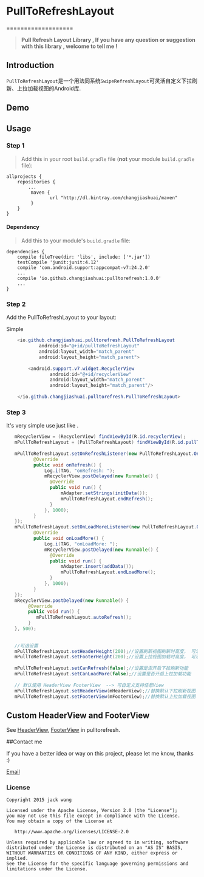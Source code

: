 # PullToRefreshLayout
===================

> **Pull Refresh Layout Library , If you have any question or suggestion  with this library , welcome to tell me !**

## Introduction
`PullToRefreshLayout`是一个用法同系统`SwipeRefreshLayout`可灵活自定义下拉刷新、上拉加载视图的Android库.


## Demo
<!--![avi](screenshots/avi.gif)-->

## Usage

### Step 1

>Add this in your root `build.gradle` file (**not** your module `build.gradle` file):

``` Gradle
allprojects {
	repositories {
		...
		 maven {
                url "http://dl.bintray.com/changjiashuai/maven"
         }
	}
}
```

#### Dependency

>Add this to your module's `build.gradle` file:

```Gradle
dependencies {
    compile fileTree(dir: 'libs', include: ['*.jar'])
    testCompile 'junit:junit:4.12'
    compile 'com.android.support:appcompat-v7:24.2.0'
    ...
    compile 'io.github.changjiashuai:pulltorefresh:1.0.0'
    ...
}
```


### Step 2

Add the PullToRefreshLayout to your layout:

Simple 

```java
    <io.github.changjiashuai.pulltorefresh.PullToRefreshLayout
            android:id="@+id/pullToRefreshLayout"
            android:layout_width="match_parent"
            android:layout_height="match_parent">
            
        <android.support.v7.widget.RecyclerView
                android:id="@+id/recyclerView"
                android:layout_width="match_parent"
                android:layout_height="match_parent"/>
                
    </io.github.changjiashuai.pulltorefresh.PullToRefreshLayout>
```

### Step 3

It's very simple use just like .
```java
   mRecyclerView = (RecyclerView) findViewById(R.id.recyclerView);
   mPullToRefreshLayout = (PullToRefreshLayout) findViewById(R.id.pullToRefreshLayout);
   
   mPullToRefreshLayout.setOnRefreshListener(new PullToRefreshLayout.OnRefreshListener() {
          @Override
          public void onRefresh() {
              Log.i(TAG, "onRefresh: ");
              mRecyclerView.postDelayed(new Runnable() {
                @Override
                public void run() {
                    mAdapter.setStrings(initData());
                    mPullToRefreshLayout.endRefresh();
                }
              }, 1000);
          }
   });
   mPullToRefreshLayout.setOnLoadMoreListener(new PullToRefreshLayout.OnLoadMoreListener() {
          @Override
          public void onLoadMore() {
              Log.i(TAG, "onLoadMore: ");
              mRecyclerView.postDelayed(new Runnable() {
                @Override
                public void run() {
                    mAdapter.insert(addData());
                    mPullToRefreshLayout.endLoadMore();
                }
              }, 1000);
          }
   });
   mRecyclerView.postDelayed(new Runnable() {
        @Override
        public void run() {
           mPullToRefreshLayout.autoRefresh();
        }
   }, 500);
   
   
   //可选设置
   mPullToRefreshLayout.setHeaderHeight(200);//设置刷新视图刷新时高度， 可滑动高度是这个的2倍
   mPullToRefreshLayout.setFooterHeight(200);//设置上拉视图加载时高度， 可滑动高度是这个的2倍
        
   mPullToRefreshLayout.setCanRefresh(false);//设置是否开启下拉刷新功能
   mPullToRefreshLayout.setCanLoadMore(false);//设置是否开启上拉加载功能
   
   // 默认使用 HeaderView FooterView  --> 可自定义支持任意View
   mPullToRefreshLayout.setHeaderView(mHeaderView);//替换默认下拉刷新视图
   mPullToRefreshLayout.setFooterView(mFooterView);//替换默认上拉加载视图
```

## Custom HeaderView and FooterView

See [HeaderView](https://github.com/changjiashuai/PullToRefreshLayout/tree/master/pulltorefresh/src/main/java/io/github/changjiashuai/pulltorefresh/HeaderView.java), [FooterView](https://github.com/changjiashuai/PullToRefreshLayout/tree/master/pulltorefresh/src/main/java/io/github/changjiashuai/pulltorefresh/FooterView.java) in pulltorefresh.


##Contact me

 If you have a better idea or way on this project, please let me know, thanks :)

[Email](mailto:changjiashuai@gmail.com)



### License
```
Copyright 2015 jack wang

Licensed under the Apache License, Version 2.0 (the "License");
you may not use this file except in compliance with the License.
You may obtain a copy of the License at

   http://www.apache.org/licenses/LICENSE-2.0

Unless required by applicable law or agreed to in writing, software
distributed under the License is distributed on an "AS IS" BASIS,
WITHOUT WARRANTIES OR CONDITIONS OF ANY KIND, either express or implied.
See the License for the specific language governing permissions and
limitations under the License.
```